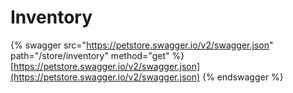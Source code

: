 # Inventory

{% swagger src="https://petstore.swagger.io/v2/swagger.json" path="/store/inventory" method="get" %}
[https://petstore.swagger.io/v2/swagger.json](https://petstore.swagger.io/v2/swagger.json)
{% endswagger %}
